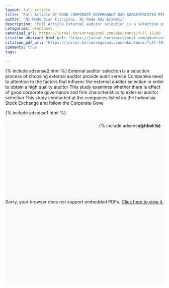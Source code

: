 ```yaml
---
layout: full_article
title: "Full Article Of GOOD CORPORATE GOVERNANCE DAN KARAKTERISTIK PERUSAHAAN PADA PEMILIHAN AUDITOR EKSTERNAL"
author: "Ni Made Dian Fitriyani, Ni Made Adi Erawati"
description: "Full Article External auditor selection is a selection process of choosing external auditor provide audit service Companies need to attention to the factors that influenc the extern"
categories: akuntansi
canonical_url: https://jurnal.harianregional.com/akuntansi/full-16100 
citation_abstract_html_url: "https://jurnal.harianregional.com/akuntansi/id-16100"  # Ensure the URL is enclosed in double quotes
citation_pdf_url: "https://jurnal.harianregional.com/akuntansi/full-16100"  # Ensure the URL is enclosed in double quotes
comments: true
tags:

---
```


{% include adsense2.html %}
External auditor selection is a selection process of choosing external auditor provide audit service Companies need to attention to the factors that influenc the external auditor selection in order to obtain a high quality auditor This study examines whether there is effect of good corporate governance and firm characteristics to external auditor selection This study conducted at the companies listed on the Indonesia Stock Exchange and follow the Corporate Gove

{% include adsense1.html %}

<div style="position: relative; width: 100%; max-width: 1000px;">
    <!-- PDF viewer container -->
    <div style="position: relative; padding-bottom: 100%; overflow: hidden;">
        <!-- PDF viewer -->
        {% include inarticle.html %}
        <object data="https://jurnal.harianregional.com/pdf/akuntansi/16100.pdf" type="application/pdf" width="100%" height="100%" style="position: absolute; top: 0; left: 0;">
            <!-- Fallback content for browsers that cannot display PDFs -->
            <div style="position: absolute; top: 0; left: 0; width: 100%; height: 100%; background-color: #f8f9fa; display: flex; justify-content: center; align-items: center;">
                        <div style="position: absolute; top: 10px; right: 10px; z-index: 9999;">
                {% include adsense2.html %}
            </div>
                <p>Sorry, your browser does not support embedded PDFs. <a href="https://jurnal.harianregional.com/pdf/akuntansi/16100.pdf" target="_blank">Click here to view it.</a></p>
            </div>
            <!-- AdSense ad code -->
            <div style="position: absolute; top: 10px; right: 10px; z-index: 9999;">
                ngadsense
            </div>
        </object>
    </div>

